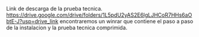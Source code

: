 Link de descarga de la prueba tecnica.
https://drive.google.com/drive/folders/1L5pdU2yAS2E6lgLJHCoR7HHs6aObtE-J?usp=drive_link
encontraremos un winrar que contiene el paso a paso de la instalacion y la prueba tecnica comprimida.
